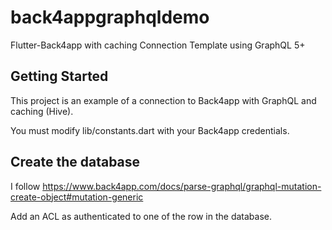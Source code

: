 # back4appgraphqldemo

Flutter-Back4app with caching Connection Template using GraphQL 5+

## Getting Started

This project is an example of a connection to Back4app with GraphQL and caching (Hive).

You must modify lib/constants.dart with your Back4app credentials.

## Create the database

I follow <https://www.back4app.com/docs/parse-graphql/graphql-mutation-create-object#mutation-generic>

Add an ACL as authenticated to one of the row in the database.
